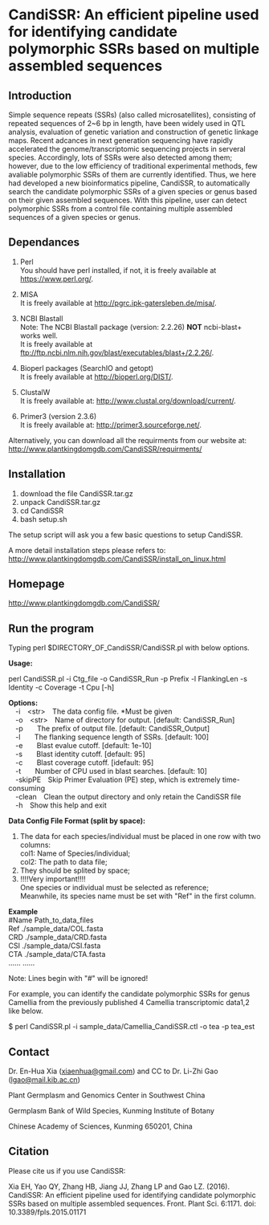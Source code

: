 CandiSSR: An efficient pipeline used for identifying candidate polymorphic SSRs based on multiple assembled sequences
=========

Introduction
------------
Simple sequence repeats (SSRs) (also called microsatellites), consisting of repeated sequences of 2~6 bp in length, have been widely used in QTL analysis, evaluation of genetic variation and construction of genetic linkage maps. Recent adcances in next generation sequencing have rapidly accelerated the genome/transcriptomic sequencing projects in serveral species. Accordingly, lots of SSRs were also detected among them; however, due to the low efficiency of traditional experimental methods, few avaliable polymorphic SSRs of them are currently identified. Thus, we here had developed a new bioinformatics pipeline, CandiSSR, to automatically search the candidate polymorphic SSRs of a given species or genus based on their given assembled sequences. With this pipeline, user can detect polymorphic SSRs from a control file containing multiple assembled sequences of a given species or genus.

Dependances
-------------------------------
 1) Perl</br>
    You should have perl installed, if not, it is freely available at https://www.perl.org/.

 2) MISA</br>
    It is freely available at http://pgrc.ipk-gatersleben.de/misa/.

 3) NCBI Blastall</br>
    Note: The NCBI Blastall package (version: 2.2.26) <b>NOT</b> ncbi-blast+ works well.</br>
    It is freely available at ftp://ftp.ncbi.nlm.nih.gov/blast/executables/blast+/2.2.26/.

 4) Bioperl packages (SearchIO and getopt)</br>
    It is freely available at http://bioperl.org/DIST/.

 5) ClustalW</br>
    It is freely available at: http://www.clustal.org/download/current/.

 6) Primer3 (version 2.3.6)</br>
    It is freely available at: http://primer3.sourceforge.net/.

Alternatively, you can download all the requirments from our website at: http://www.plantkingdomgdb.com/CandiSSR/requirments/

Installation
------------
 1) download the file CandiSSR.tar.gz
 2) unpack CandiSSR.tar.gz
 3) cd CandiSSR
 4) bash setup.sh
 
 The setup script will ask you a few basic questions to setup CandiSSR.

A more detail installation steps please refers to: http://www.plantkingdomgdb.com/CandiSSR/install_on_linux.html

Homepage
--------
http://www.plantkingdomgdb.com/CandiSSR/

Run the program
---------------
Typing perl $DIRECTORY_OF_CandiSSR/CandiSSR.pl with below options.

<b>Usage:</b>

perl CandiSSR.pl -i Ctg_file -o CandiSSR_Run -p Prefix -l FlankingLen -s Identity -c Coverage -t Cpu [-h]

  <b>Options:</b></br>
&emsp;-i&emsp;\<str\>&emsp;The data config file. *Must be given</br>
&emsp;-o&emsp;\<str\>&emsp;Name of directory for output.  [default: CandiSSR_Run]</br>
&emsp;-p&emsp;<str>&emsp;The prefix of output file. [default: CandiSSR_Output]</br>
&emsp;-l&emsp;<int>&emsp;The flanking sequence length of SSRs. [default: 100]</br>
&emsp;-e&emsp;<int>&emsp;Blast evalue cutoff. [default: 1e-10]</br>
&emsp;-s&emsp;<int>&emsp;Blast identity cutoff. [default: 95]</br>
&emsp;-c&emsp;<int>&emsp;Blast coverage cutoff. [idefault: 95]</br>
&emsp;-t&emsp;<int>&emsp;Number of CPU used in blast searches. [default: 10]</br>
&emsp;-skipPE&emsp;Skip Primer Evaluation (PE) step, which is extremely time-consuming</br>
&emsp;-clean&emsp;Clean the output directory and only retain the CandiSSR file</br>
&emsp;-h&emsp;Show this help and exit</br>

<b>Data Config File Format (split by space):</b>

   1) The data for each species/individual must be placed in one row with two columns: </br>
      col1: Name of Species/individual; </br>
      col2: The path to data file; </br>
   2) They should be splited by space; </br>
   3) !!!!Very important!!!! </br>
      One species or individual must be selected as reference;</br> 
      Meanwhile, its species name must be set with "Ref" in the first column.</br>

<b>Example</b> </br>
   #Name          Path_to_data_files</br> 
    Ref          ./sample_data/COL.fasta </br>
    CRD          ./sample_data/CRD.fasta </br>
    CSI          ./sample_data/CSI.fasta </br>
    CTA          ./sample_data/CTA.fasta </br>
    ......          ......
    
 Note: Lines begin with "#" will be ignored! 

For example, you can identify the candidate polymorphic SSRs for genus Camellia from the previously published 4 Camellia transcriptomic data1,2 like below. 

$ perl CandiSSR.pl -i sample_data/Camellia_CandiSSR.ctl -o tea -p tea_est 

Contact
-------
Dr. En-Hua Xia (xiaenhua@gmail.com) and CC to Dr. Li-Zhi Gao (lgao@mail.kib.ac.cn)

Plant Germplasm and Genomics Center in Southwest China

Germplasm Bank of Wild Species, Kunming Institute of Botany

Chinese Academy of Sciences, Kunming 650201, China

Citation
--------
Please cite us if you use CandiSSR:

Xia EH, Yao QY, Zhang HB, Jiang JJ, Zhang LP and Gao LZ. (2016). CandiSSR: An efficient pipeline used for identifying candidate polymorphic SSRs based on multiple assembled sequences. Front. Plant Sci. 6:1171. doi: 10.3389/fpls.2015.01171
